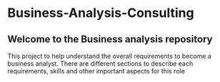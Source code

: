 # Business-Analysis-Consulting
<h2> Welcome to the Business analysis repository</h2>
<p> This project to help understand the overall requirements to become a business analyst. There are different sections to describe each requirements, skills and other important aspects for this role</p>
